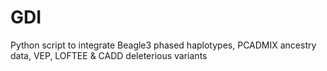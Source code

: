 # GDI
Python script to integrate  Beagle3 phased haplotypes, PCADMIX ancestry data, VEP, LOFTEE &amp; CADD deleterious variants

